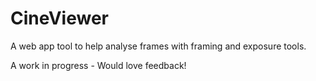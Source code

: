# CineViewer
A web app tool to help analyse frames with framing and exposure tools. 

A work in progress - Would love feedback!
